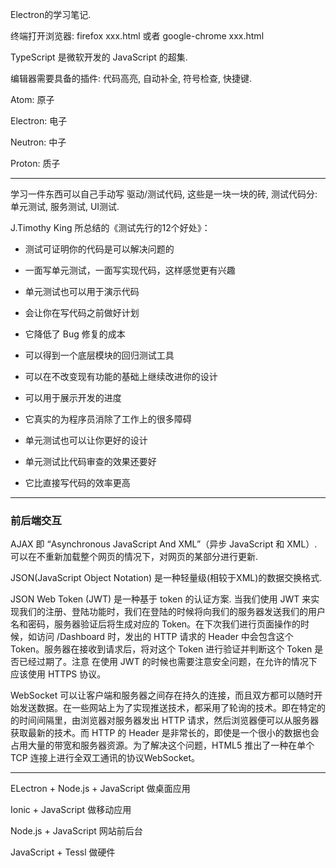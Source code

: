 Electron的学习笔记.

终端打开浏览器: firefox xxx.html 或者 google-chrome xxx.html

TypeScript 是微软开发的 JavaScript 的超集.

编辑器需要具备的插件: 代码高亮, 自动补全, 符号检查, 快捷键.

Atom: 原子

Electron: 电子

Neutron: 中子

Proton: 质子

---

学习一件东西可以自己手动写 驱动/测试代码, 这些是一块一块的砖, 测试代码分: 单元测试, 服务测试, UI测试.

J.Timothy King 所总结的《测试先行的12个好处》：

* 测试可证明你的代码是可以解决问题的

* 一面写单元测试，一面写实现代码，这样感觉更有兴趣

* 单元测试也可以用于演示代码

* 会让你在写代码之前做好计划

* 它降低了 Bug 修复的成本

* 可以得到一个底层模块的回归测试工具

* 可以在不改变现有功能的基础上继续改进你的设计

* 可以用于展示开发的进度

* 它真实的为程序员消除了工作上的很多障碍

* 单元测试也可以让你更好的设计

* 单元测试比代码审查的效果还要好

* 它比直接写代码的效率更高

---

### 前后端交互

AJAX 即 “Asynchronous JavaScript And XML”（异步 JavaScript 和 XML）.可以在不重新加载整个网页的情况下，对网页的某部分进行更新.

JSON\(JavaScript Object Notation\) 是一种轻量级\(相较于XML\)的数据交换格式.

JSON Web Token \(JWT\) 是一种基于 token 的认证方案. 当我们使用 JWT 来实现我们的注册、登陆功能时，我们在登陆的时候将向我们的服务器发送我们的用户名和密码，服务器验证后将生成对应的 Token。在下次我们进行页面操作的时候，如访问 /Dashboard 时，发出的 HTTP 请求的 Header 中会包含这个 Token。服务器在接收到请求后，将对这个 Token 进行验证并判断这个 Token 是否已经过期了。注意 在使用 JWT 的时候也需要注意安全问题，在允许的情况下应该使用 HTTPS 协议。

WebSocket 可以让客户端和服务器之间存在持久的连接，而且双方都可以随时开始发送数据。在一些网站上为了实现推送技术，都采用了轮询的技术。即在特定的的时间间隔里，由浏览器对服务器发出 HTTP 请求，然后浏览器便可以从服务器获取最新的技术。而 HTTP 的 Header 是非常长的，即使是一个很小的数据也会占用大量的带宽和服务器资源。为了解决这个问题，HTML5 推出了一种在单个 TCP 连接上进行全双工通讯的协议WebSocket。

---

ELectron + Node.js + JavaScript 做桌面应用

Ionic + JavaScript 做移动应用

Node.js + JavaScript 网站前后台

JavaScript + Tessl 做硬件

